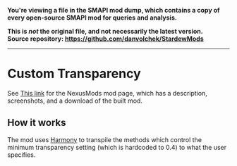 **You're viewing a file in the SMAPI mod dump, which contains a copy of every open-source SMAPI mod
for queries and analysis.**

**This is _not_ the original file, and not necessarily the latest version.**  
**Source repository: https://github.com/danvolchek/StardewMods**

----

# Custom Transparency


See [This link](http://www.nexusmods.com/stardewvalley/mods/2359?) for the NexusMods mod page, which has a description, screenshots, and a download of the built mod.

## How it works

The mod uses [Harmony](https://github.com/pardeike/Harmony) to transpile the methods which control the minimum transparency setting (which is hardcoded to 0.4) to what the user specifies.